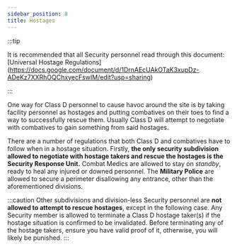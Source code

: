 ```yaml
---
sidebar_position: 8
title: Hostages
---
```


:::tip

It is recommended that all Security personnel read through this document: [Universal Hostage Regulations]
(https://docs.google.com/document/d/1DrnAEcUAkOTaK3xupDz-ADeKz7XXRhOQChxyecFswIM/edit?usp=sharing)

:::

One way for Class D personnel to cause havoc around the site is by taking facility personnel as hostages and putting combatives on their toes to find a way to successfully rescue them. Usually Class D will attempt to negotiate with combatives to gain something from said hostages.

There are a number of regulations that both Class D and combatives have to follow when in a hostage situation. Firstly, **the only security subdivision allowed to negotiate with hostage takers and rescue the hostages is the Security Response Unit.** Combat Medics are allowed to stay on _standby_, ready to heal any injured or downed personnel. The **Military Police** are allowed to secure a perimeter disallowing any entrance, other than the aforementioned divisions.

:::caution
Other subdivisions and division-less Security personnel are **not allowed to attempt to rescue hostages**, except in the following case. Any Security member is allowed to terminate a Class D hostage taker(s) if the hostage situation is confirmed to be invalidated. Before terminating any of the hostage takers, ensure you have valid proof of it, otherwise, you will likely be punished.
:::
